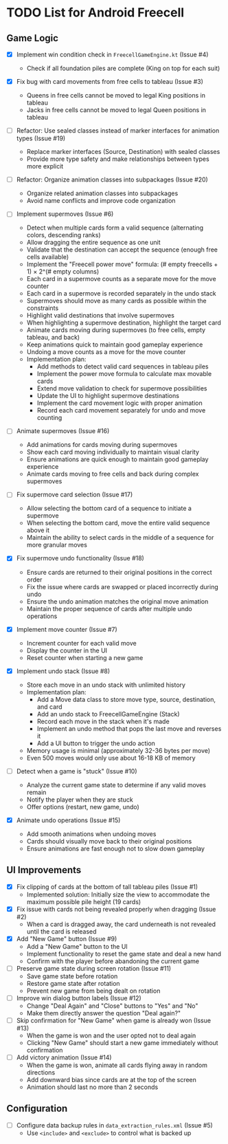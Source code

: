 # TODO List for Android Freecell

## Game Logic
- [x] Implement win condition check in `FreecellGameEngine.kt` (Issue #4)
  - Check if all foundation piles are complete (King on top for each suit)
- [x] Fix bug with card movements from free cells to tableau (Issue #3)
  - Queens in free cells cannot be moved to legal King positions in tableau
  - Jacks in free cells cannot be moved to legal Queen positions in tableau
- [ ] Refactor: Use sealed classes instead of marker interfaces for animation types (Issue #19)
  - Replace marker interfaces (Source, Destination) with sealed classes
  - Provide more type safety and make relationships between types more explicit
- [ ] Refactor: Organize animation classes into subpackages (Issue #20)
  - Organize related animation classes into subpackages
  - Avoid name conflicts and improve code organization
- [ ] Implement supermoves (Issue #6)
  - Detect when multiple cards form a valid sequence (alternating colors, descending ranks)
  - Allow dragging the entire sequence as one unit
  - Validate that the destination can accept the sequence (enough free cells available)
  - Implement the "Freecell power move" formula: (# empty freecells + 1) × 2^(# empty columns)
  - Each card in a supermove counts as a separate move for the move counter
  - Each card in a supermove is recorded separately in the undo stack
  - Supermoves should move as many cards as possible within the constraints
  - Highlight valid destinations that involve supermoves
  - When highlighting a supermove destination, highlight the target card
  - Animate cards moving during supermoves (to free cells, empty tableau, and back)
  - Keep animations quick to maintain good gameplay experience
  - Undoing a move counts as a move for the move counter
  - Implementation plan:
    - Add methods to detect valid card sequences in tableau piles
    - Implement the power move formula to calculate max movable cards
    - Extend move validation to check for supermove possibilities
    - Update the UI to highlight supermove destinations
    - Implement the card movement logic with proper animation
    - Record each card movement separately for undo and move counting

- [ ] Animate supermoves (Issue #16)
  - Add animations for cards moving during supermoves
  - Show each card moving individually to maintain visual clarity
  - Ensure animations are quick enough to maintain good gameplay experience
  - Animate cards moving to free cells and back during complex supermoves

- [ ] Fix supermove card selection (Issue #17)
  - Allow selecting the bottom card of a sequence to initiate a supermove
  - When selecting the bottom card, move the entire valid sequence above it
  - Maintain the ability to select cards in the middle of a sequence for more granular moves

- [x] Fix supermove undo functionality (Issue #18)
  - Ensure cards are returned to their original positions in the correct order
  - Fix the issue where cards are swapped or placed incorrectly during undo
  - Ensure the undo animation matches the original move animation
  - Maintain the proper sequence of cards after multiple undo operations
- [x] Implement move counter (Issue #7)
  - Increment counter for each valid move
  - Display the counter in the UI
  - Reset counter when starting a new game
- [x] Implement undo stack (Issue #8)
  - Store each move in an undo stack with unlimited history
  - Implementation plan:
    - Add a Move data class to store move type, source, destination, and card
    - Add an undo stack to FreecellGameEngine (Stack<Move>)
    - Record each move in the stack when it's made
    - Implement an undo method that pops the last move and reverses it
    - Add a UI button to trigger the undo action
  - Memory usage is minimal (approximately 32-36 bytes per move)
  - Even 500 moves would only use about 16-18 KB of memory
- [ ] Detect when a game is "stuck" (Issue #10)
  - Analyze the current game state to determine if any valid moves remain
  - Notify the player when they are stuck
  - Offer options (restart, new game, undo)
- [x] Animate undo operations (Issue #15)
  - Add smooth animations when undoing moves
  - Cards should visually move back to their original positions
  - Ensure animations are fast enough not to slow down gameplay

## UI Improvements
- [x] Fix clipping of cards at the bottom of tall tableau piles (Issue #1)
  - Implemented solution: Initially size the view to accommodate the maximum possible pile height (19 cards)
- [x] Fix issue with cards not being revealed properly when dragging (Issue #2)
  - When a card is dragged away, the card underneath is not revealed until the card is released
- [x] Add "New Game" button (Issue #9)
  - Add a "New Game" button to the UI
  - Implement functionality to reset the game state and deal a new hand
  - Confirm with the player before abandoning the current game
- [ ] Preserve game state during screen rotation (Issue #11)
  - Save game state before rotation
  - Restore game state after rotation
  - Prevent new game from being dealt on rotation
- [ ] Improve win dialog button labels (Issue #12)
  - Change "Deal Again" and "Close" buttons to "Yes" and "No" 
  - Make them directly answer the question "Deal again?"
- [ ] Skip confirmation for "New Game" when game is already won (Issue #13)
  - When the game is won and the user opted not to deal again
  - Clicking "New Game" should start a new game immediately without confirmation
- [ ] Add victory animation (Issue #14)
  - When the game is won, animate all cards flying away in random directions
  - Add downward bias since cards are at the top of the screen
  - Animation should last no more than 2 seconds

## Configuration
- [ ] Configure data backup rules in `data_extraction_rules.xml` (Issue #5)
  - Use `<include>` and `<exclude>` to control what is backed up